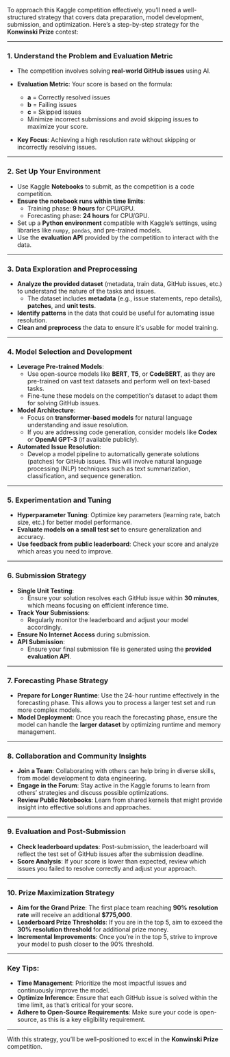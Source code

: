 To approach this Kaggle competition effectively, you’ll need a well-structured strategy that covers data preparation, model development, submission, and optimization. Here’s a step-by-step strategy for the **Konwinski Prize** contest:

---

### **1. Understand the Problem and Evaluation Metric**
   - The competition involves solving **real-world GitHub issues** using AI. 
   - **Evaluation Metric**: Your score is based on the formula:
     - **a** = Correctly resolved issues
     - **b** = Failing issues
     - **c** = Skipped issues
     - Minimize incorrect submissions and avoid skipping issues to maximize your score.

   - **Key Focus**: Achieving a high resolution rate without skipping or incorrectly resolving issues.

---

### **2. Set Up Your Environment**
   - Use Kaggle **Notebooks** to submit, as the competition is a code competition.
   - **Ensure the notebook runs within time limits**:
     - Training phase: **9 hours** for CPU/GPU.
     - Forecasting phase: **24 hours** for CPU/GPU.
   - Set up a **Python environment** compatible with Kaggle’s settings, using libraries like `numpy`, `pandas`, and pre-trained models.
   - Use the **evaluation API** provided by the competition to interact with the data.

---

### **3. Data Exploration and Preprocessing**
   - **Analyze the provided dataset** (metadata, train data, GitHub issues, etc.) to understand the nature of the tasks and issues.
     - The dataset includes **metadata** (e.g., issue statements, repo details), **patches**, and **unit tests**.
   - **Identify patterns** in the data that could be useful for automating issue resolution.
   - **Clean and preprocess** the data to ensure it's usable for model training.

---

### **4. Model Selection and Development**
   - **Leverage Pre-trained Models**:
     - Use open-source models like **BERT**, **T5**, or **CodeBERT**, as they are pre-trained on vast text datasets and perform well on text-based tasks.
     - Fine-tune these models on the competition's dataset to adapt them for solving GitHub issues.
   - **Model Architecture**:
     - Focus on **transformer-based models** for natural language understanding and issue resolution.
     - If you are addressing code generation, consider models like **Codex** or **OpenAI GPT-3** (if available publicly).
   - **Automated Issue Resolution**:
     - Develop a model pipeline to automatically generate solutions (patches) for GitHub issues. This will involve natural language processing (NLP) techniques such as text summarization, classification, and sequence generation.

---

### **5. Experimentation and Tuning**
   - **Hyperparameter Tuning**: Optimize key parameters (learning rate, batch size, etc.) for better model performance.
   - **Evaluate models on a small test set** to ensure generalization and accuracy.
   - **Use feedback from public leaderboard**: Check your score and analyze which areas you need to improve.

---

### **6. Submission Strategy**
   - **Single Unit Testing**:
     - Ensure your solution resolves each GitHub issue within **30 minutes**, which means focusing on efficient inference time.
   - **Track Your Submissions**:
     - Regularly monitor the leaderboard and adjust your model accordingly.
   - **Ensure No Internet Access** during submission.
   - **API Submission**:
     - Ensure your final submission file is generated using the **provided evaluation API**.

---

### **7. Forecasting Phase Strategy**
   - **Prepare for Longer Runtime**: Use the 24-hour runtime effectively in the forecasting phase. This allows you to process a larger test set and run more complex models.
   - **Model Deployment**: Once you reach the forecasting phase, ensure the model can handle the **larger dataset** by optimizing runtime and memory management.

---

### **8. Collaboration and Community Insights**
   - **Join a Team**: Collaborating with others can help bring in diverse skills, from model development to data engineering.
   - **Engage in the Forum**: Stay active in the Kaggle forums to learn from others’ strategies and discuss possible optimizations.
   - **Review Public Notebooks**: Learn from shared kernels that might provide insight into effective solutions and approaches.

---

### **9. Evaluation and Post-Submission**
   - **Check leaderboard updates**: Post-submission, the leaderboard will reflect the test set of GitHub issues after the submission deadline.
   - **Score Analysis**: If your score is lower than expected, review which issues you failed to resolve correctly and adjust your approach.

---

### **10. Prize Maximization Strategy**
   - **Aim for the Grand Prize**: The first place team reaching **90% resolution rate** will receive an additional **$775,000**.
   - **Leaderboard Prize Thresholds**: If you are in the top 5, aim to exceed the **30% resolution threshold** for additional prize money.
   - **Incremental Improvements**: Once you’re in the top 5, strive to improve your model to push closer to the 90% threshold.

---

### **Key Tips**:
- **Time Management**: Prioritize the most impactful issues and continuously improve the model.
- **Optimize Inference**: Ensure that each GitHub issue is solved within the time limit, as that’s critical for your score.
- **Adhere to Open-Source Requirements**: Make sure your code is open-source, as this is a key eligibility requirement.

---

With this strategy, you’ll be well-positioned to excel in the **Konwinski Prize** competition.
